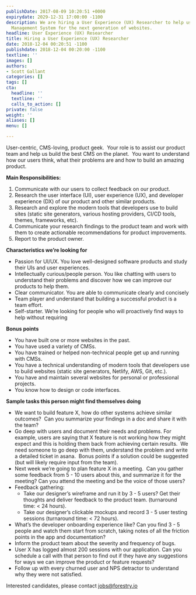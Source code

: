 ```yaml
---
publishDate: 2017-08-09 10:20:51 +0000
expirydate: 2029-12-31 17:00:00 -1100
description: We are hiring a User Experience (UX) Researcher to help us build a Content
  Management System for the next generation of websites.
headline: User Experience (UX) Researcher
title: Hiring a User Experience (UX) Researcher
date: 2018-12-04 00:20:51 -1100
publishdate: 2018-12-04 00:20:00 -1100
textline: ''
images: []
authors:
- Scott Gallant
categories: []
tags: []
cta:
  headline: ''
  textline: ''
  calls_to_action: []
private: false
weight: ''
aliases: []
menu: []

---
```

User-centric, CMS-loving, product geek.  Your role is to assist our product team and help us build the best CMS on the planet.  You want to understand how our users think, what their problems are and how to build an amazing product.

**Main Responsibilities:**

1. Communicate with our users to collect feedback on our product.
2. Research the user interface (UI), user experience (UX), and developer experience (DX) of our product and other similar products.
3. Research and explore the modern tools that developers use to build sites (static site generators, various hosting providers, CI/CD tools, themes, frameworks, etc).
4. Communicate your research findings to the product team and work with them to create actionable recommendations for product improvements.
5. Report to the product owner.

**Characteristics we’re looking for**

* Passion for UI/UX. You love well-designed software products and study their UIs and user experiences.
* Intellectually curious/people person. You like chatting with users to understand their problems and discover how we can improve our products to help them.
* Clear communicator. You are able to communicate clearly and concisely
* Team player and understand that building a successful product is a team effort.
* Self-starter. We’re looking for people who will proactively find ways to help without requiring

**Bonus points**

* You have built one or more websites in the past.
* You have used a variety of CMSs.
* You have trained or helped non-technical people get up and running with CMSs.
* You have a technical understanding of modern tools that developers use to build websites (static site generators, Netlify, AWS, Git, etc.).
* You have and maintain several websites for personal or professional projects.
* You know how to design or code interfaces.

**Sample tasks this person might find themselves doing**

* We want to build feature X, how do other systems achieve similar outcomes?  Can you summarize your findings in a doc and share it with the team?
* Go deep with users and document their needs and problems. For example, users are saying that X feature is not working how they might expect and this is holding them back from achieving certain results.  We need someone to go deep with them, understand the problem and write a detailed ticket in asana.  Bonus points if a solution could be suggested (but will likely require input from the team).
* Next week we’re going to plan feature X in a meeting.  Can you gather some feedback from 5 - 10 users about this, and summarize it for the meeting? Can you attend the meeting and be the voice of those users?
* Feedback gathering:
  * Take our designer’s wireframe and run it by 3 - 5 users? Get their thoughts and deliver feedback to the product team. (turnaround time: < 24 hours).
  * Take our designer’s clickable mockups and record 3 - 5 user testing sessions (turnaround time: < 72 hours).
* What’s the developer onboarding experience like? Can you find 3 - 5 people and watch them start from scratch, taking notes of all the friction points in the app and documentation?
* Inform the product team about the severity and frequency of bugs.
* User X has logged almost 200 sessions with our application. Can you schedule a call with that person to find out if they have any suggestions for ways we can improve the product or feature requests?
* Follow up with every churned user and NPS detractor to understand why they were not satisfied.

Interested candidates, please contact [jobs@forestry.io](mailto:jobs@forestry.io)